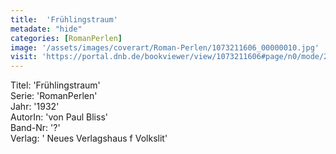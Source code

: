 ```yaml
---
title:  'Frühlingstraum'
metadate: "hide"
categories: [RomanPerlen]
image: '/assets/images/coverart/Roman-Perlen/1073211606_00000010.jpg'
visit: 'https://portal.dnb.de/bookviewer/view/1073211606#page/n0/mode/2up'
---
```

Titel: 'Frühlingstraum' <br>
Serie: 'RomanPerlen' <br>
Jahr: '1932' <br>
AutorIn: 'von Paul Bliss' <br>
Band-Nr: '?' <br>
Verlag: ' Neues Verlagshaus f Volkslit'